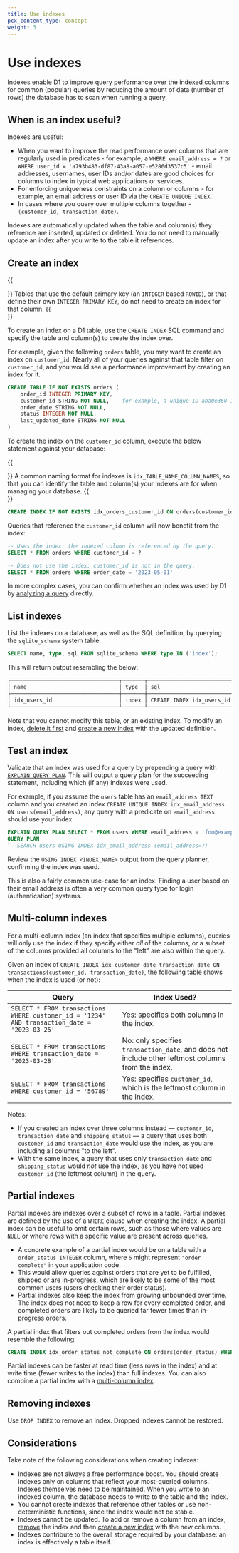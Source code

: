 ```yaml
---
title: Use indexes
pcx_content_type: concept
weight: 3
---
```


# Use indexes

Indexes enable D1 to improve query performance over the indexed columns for common (popular) queries by reducing the amount of data (number of rows) the database has to scan when running a query.

## When is an index useful?

Indexes are useful:

* When you want to improve the read performance over columns that are regularly used in predicates - for example, a `WHERE email_address = ?` or `WHERE user_id = 'a793b483-df87-43a8-a057-e5286d3537c5'` - email addresses, usernames, user IDs and/or dates are good choices for columns to index in typical web applications or services.
* For enforcing uniqueness constraints on a column or columns - for example, an email address or user ID via the `CREATE UNIQUE INDEX`.
* In cases where you query over multiple columns together - `(customer_id, transaction_date)`.

Indexes are automatically updated when the table and column(s) they reference are inserted, updated or deleted. You do not need to manually update an index after you write to the table it references.

## Create an index

{{<Aside type="note">}}
Tables that use the default primary key (an `INTEGER` based `ROWID`), or that define their own `INTEGER PRIMARY KEY`, do not need to create an index for that column.
{{</Aside>}}

To create an index on a D1 table, use the `CREATE INDEX` SQL command and specify the table and column(s) to create the index over.

For example, given the following `orders` table, you may want to create an index on `customer_id`. Nearly all of your queries against that table filter on `customer_id`, and you would see a performance improvement by creating an index for it.

```sql
CREATE TABLE IF NOT EXISTS orders (
    order_id INTEGER PRIMARY KEY,
    customer_id STRING NOT NULL, -- for example, a unique ID aba0e360-1e04-41b3-91a0-1f2263e1e0fb
    order_date STRING NOT NULL,
    status INTEGER NOT NULL,
    last_updated_date STRING NOT NULL
)
```

To create the index on the `customer_id` column, execute the below statement against your database: 

{{<Aside type="note">}}
A common naming format for indexes is `idx_TABLE_NAME_COLUMN_NAMES`, so that you can identify the table and column(s) your indexes are for when managing your database.
{{</Aside>}}

```sql
CREATE INDEX IF NOT EXISTS idx_orders_customer_id ON orders(customer_id)
```

Queries that reference the `customer_id` column will now benefit from the index:

```sql
-- Uses the index: the indexed column is referenced by the query.
SELECT * FROM orders WHERE customer_id = ?

-- Does not use the index: customer_id is not in the query.
SELECT * FROM orders WHERE order_date = '2023-05-01'
```

In more complex cases, you can confirm whether an index was used by D1 by [analyzing a query](#test-an-index) directly.

## List indexes

List the indexes on a database, as well as the SQL definition, by querying the `sqlite_schema` system table:

```sql
SELECT name, type, sql FROM sqlite_schema WHERE type IN ('index');
```

This will return output resembling the below:

```sh
┌──────────────────────────────────┬───────┬────────────────────────────────────────┐
│ name                             │ type  │ sql                                    │
├──────────────────────────────────┼───────┼────────────────────────────────────────┤
│ idx_users_id                     │ index │ CREATE INDEX idx_users_id ON users(id) │
└──────────────────────────────────┴───────┴────────────────────────────────────────┘
```

Note that you cannot modify this table, or an existing index. To modify an index, [delete it first](#removing-indexes) and [create a new index](#create-an-index) with the updated definition.

## Test an index

Validate that an index was used for a query by prepending a query with [`EXPLAIN QUERY PLAN`](https://www.sqlite.org/eqp.html). This will output a query plan for the succeeding statement, including which (if any) indexes were used.

For example, if you assume the `users` table has an `email_address TEXT` column and you created an index `CREATE UNIQUE INDEX idx_email_address ON users(email_address)`, any query with a predicate on `email_address` should use your index. 

```sql
EXPLAIN QUERY PLAN SELECT * FROM users WHERE email_address = 'foo@example.com';
QUERY PLAN
`--SEARCH users USING INDEX idx_email_address (email_address=?)
```

Review the `USING INDEX <INDEX_NAME>` output from the query planner, confirming the index was used.

This is also a fairly common use-case for an index. Finding a user based on their email address is often a very common query type for login (authentication) systems.

## Multi-column indexes

For a multi-column index (an index that specifies multiple columns), queries will only use the index if they specify either _all_ of the columns, or a subset of the columns provided all columns to the "left" are also within the query.

Given an index of `CREATE INDEX idx_customer_date_transaction_date ON transactions(customer_id, transaction_date)`, the following table shows when the index is used (or not):

| Query                                                             | Index Used?   |
| ----------------------------------------------------------------- | ------------- |
| `SELECT * FROM transactions WHERE customer_id = '1234' AND transaction_date = '2023-03-25'` | Yes: specifies both columns in the index. |
| `SELECT * FROM transactions WHERE transaction_date = '2023-03-28'` | No: only specifies `transaction_date`, and does not include other leftmost columns from the index. |
| `SELECT * FROM transactions WHERE customer_id = '56789'` | Yes: specifies `customer_id`, which is the leftmost column in the index. |
  
Notes:

* If you created an index over three columns instead — `customer_id`, `transaction_date` and `shipping_status` — a query that uses both `customer_id` and `transaction_date` would use the index, as you are including all columns "to the left".
* With the same index, a query that uses only `transaction_date` and `shipping_status` would _not_ use the index, as you have not used `customer_id` (the leftmost column) in the query.

## Partial indexes

Partial indexes are indexes over a subset of rows in a table. Partial indexes are defined by the use of a `WHERE` clause when creating the index. A partial index can be useful to omit certain rows, such as those where values are `NULL` or where rows with a specific value are present across queries.

* A concrete example of a partial index would be on a table with a `order_status INTEGER` column, where `6` might represent `"order complete"` in your application code.
* This would allow queries against orders that are yet to be fulfilled, shipped or are in-progress, which are likely to be some of the most common users (users checking their order status).
* Partial indexes also keep the index from growing unbounded over time. The index does not need to keep a row for every completed order, and completed orders are likely to be queried far fewer times than in-progress orders.

A partial index that filters out completed orders from the index would resemble the following:

```sql
CREATE INDEX idx_order_status_not_complete ON orders(order_status) WHERE order_status != 6
```

Partial indexes can be faster at read time (less rows in the index) and at write time (fewer writes to the index) than full indexes. You can also combine a partial index with a [multi-column index](#multi-column-indexes).

## Removing indexes

Use `DROP INDEX` to remove an index. Dropped indexes cannot be restored.

## Considerations

Take note of the following considerations when creating indexes:

* Indexes are not always a free performance boost. You should create indexes only on columns that reflect your most-queried columns. Indexes themselves need to be maintained. When you write to an indexed column, the database needs to write to the table and the index.
* You cannot create indexes that reference other tables or use non-deterministic functions, since the index would not be stable.
* Indexes cannot be updated. To add or remove a column from an index, [remove](#removing-indexes) the index and then [create a new index](#create-an-index) with the new columns.
* Indexes contribute to the overall storage required by your database: an index is effectively a table itself.

